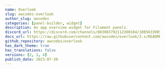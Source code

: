 ```yaml
---
name: Overlook
slug: awcodes-overlook
author_slug: awcodes
categories: [panel-builder, widget]
description: An app overview widget for Filament panels.
discord_url: https://discord.com/channels/883083792112300104/1085633985092268112
docs_url: https://raw.githubusercontent.com/awcodes/overlook/3.x/README.md
github_repository: awcodes/overlook
has_dark_theme: true
has_translations: false
versions: [2, 3, 4]
publish_date: 2023-07-30
---
```

